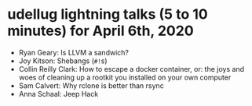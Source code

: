 # udellug lightning talks (5 to 10 minutes) for April 6th, 2020

- Ryan Geary: Is LLVM a sandwich?
- Joy Kitson: Shebangs (`#!`s)
- Collin Reilly Clark: How to escape a docker container, or: the joys and woes of cleaning up a rootkit you installed on your own computer
- Sam Calvert: Why rclone is better than rsync
- Anna Schaal: Jeep Hack 
